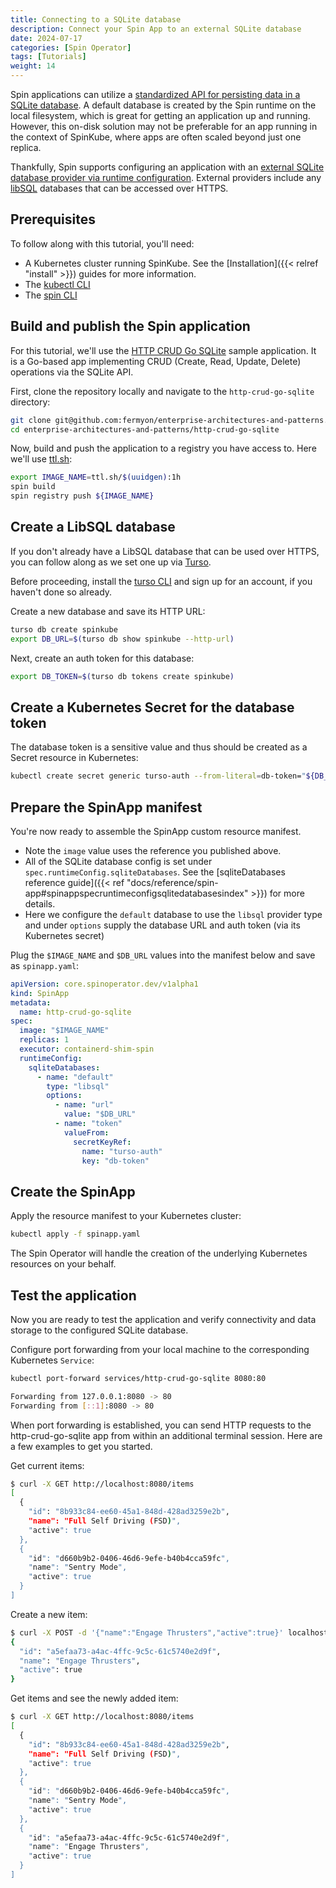```yaml
---
title: Connecting to a SQLite database
description: Connect your Spin App to an external SQLite database
date: 2024-07-17
categories: [Spin Operator]
tags: [Tutorials]
weight: 14
---
```


Spin applications can utilize a [standardized API for persisting data in a SQLite database](https://developer.fermyon.com/spin/v2/sqlite-api-guide). A default database is created by the Spin runtime on the local filesystem, which is great for getting an application up and running. However, this on-disk solution may not be preferable for an app running in the context of SpinKube, where apps are often scaled beyond just one replica.

Thankfully, Spin supports configuring an application with an [external SQLite database provider via runtime configuration](https://developer.fermyon.com/spin/v2/dynamic-configuration#libsql-storage-provider). External providers include any [libSQL](https://libsql.org/) databases that can be accessed over HTTPS.

## Prerequisites

To follow along with this tutorial, you'll need:

- A Kubernetes cluster running SpinKube. See the [Installation]({{< relref "install" >}}) guides for more information.
- The [kubectl CLI](https://kubernetes.io/docs/tasks/tools/#kubectl)
- The [spin CLI](https://developer.fermyon.com/spin/v2/install )

## Build and publish the Spin application

For this tutorial, we'll use the [HTTP CRUD Go SQLite](https://github.com/fermyon/enterprise-architectures-and-patterns/tree/main/http-crud-go-sqlite) sample application. It is a Go-based app implementing CRUD (Create, Read, Update, Delete) operations via the SQLite API.

First, clone the repository locally and navigate to the `http-crud-go-sqlite` directory:

```bash
git clone git@github.com:fermyon/enterprise-architectures-and-patterns.git
cd enterprise-architectures-and-patterns/http-crud-go-sqlite
```

Now, build and push the application to a registry you have access to. Here we'll use [ttl.sh](https://ttl.sh):

```bash
export IMAGE_NAME=ttl.sh/$(uuidgen):1h
spin build
spin registry push ${IMAGE_NAME}
```

## Create a LibSQL database

If you don't already have a LibSQL database that can be used over HTTPS, you can follow along as we set one up via [Turso](https://turso.tech/).

Before proceeding, install the [turso CLI](https://docs.turso.tech/quickstart) and sign up for an account, if you haven't done so already.

Create a new database and save its HTTP URL:

```bash
turso db create spinkube
export DB_URL=$(turso db show spinkube --http-url)
```

Next, create an auth token for this database:

```bash
export DB_TOKEN=$(turso db tokens create spinkube)
```

## Create a Kubernetes Secret for the database token

The database token is a sensitive value and thus should be created as a Secret resource in Kubernetes:

```bash
kubectl create secret generic turso-auth --from-literal=db-token="${DB_TOKEN}"
```

## Prepare the SpinApp manifest

You're now ready to assemble the SpinApp custom resource manifest.

- Note the `image` value uses the reference you published above.
- All of the SQLite database config is set under `spec.runtimeConfig.sqliteDatabases`. See the [sqliteDatabases reference guide]({{< ref "docs/reference/spin-app#spinappspecruntimeconfigsqlitedatabasesindex" >}}) for more details.
- Here we configure the `default` database to use the `libsql` provider type and under `options` supply the database URL and auth token (via its Kubernetes secret)

Plug the `$IMAGE_NAME` and `$DB_URL` values into the manifest below and save as `spinapp.yaml`:

```yaml
apiVersion: core.spinoperator.dev/v1alpha1
kind: SpinApp
metadata:
  name: http-crud-go-sqlite
spec:
  image: "$IMAGE_NAME"
  replicas: 1
  executor: containerd-shim-spin
  runtimeConfig:
    sqliteDatabases:
      - name: "default"
        type: "libsql"
        options:
          - name: "url"
            value: "$DB_URL"
          - name: "token"
            valueFrom:
              secretKeyRef:
                name: "turso-auth"
                key: "db-token"
```

## Create the SpinApp

Apply the resource manifest to your Kubernetes cluster:

```bash
kubectl apply -f spinapp.yaml
```

The Spin Operator will handle the creation of the underlying Kubernetes resources on your behalf.

## Test the application

Now you are ready to test the application and verify connectivity and data storage to the configured SQLite database.

Configure port forwarding from your local machine to the corresponding Kubernetes `Service`:

```bash
kubectl port-forward services/http-crud-go-sqlite 8080:80

Forwarding from 127.0.0.1:8080 -> 80
Forwarding from [::1]:8080 -> 80
```

When port forwarding is established, you can send HTTP requests to the http-crud-go-sqlite app from within an additional terminal session. Here are a few examples to get you started.

Get current items:

```bash
$ curl -X GET http://localhost:8080/items
[
  {
    "id": "8b933c84-ee60-45a1-848d-428ad3259e2b",
    "name": "Full Self Driving (FSD)",
    "active": true
  },
  {
    "id": "d660b9b2-0406-46d6-9efe-b40b4cca59fc",
    "name": "Sentry Mode",
    "active": true
  }
]
```

Create a new item:

```bash
$ curl -X POST -d '{"name":"Engage Thrusters","active":true}' localhost:8080/items
{
  "id": "a5efaa73-a4ac-4ffc-9c5c-61c5740e2d9f",
  "name": "Engage Thrusters",
  "active": true
}
```

Get items and see the newly added item:

```bash
$ curl -X GET http://localhost:8080/items
[
  {
    "id": "8b933c84-ee60-45a1-848d-428ad3259e2b",
    "name": "Full Self Driving (FSD)",
    "active": true
  },
  {
    "id": "d660b9b2-0406-46d6-9efe-b40b4cca59fc",
    "name": "Sentry Mode",
    "active": true
  },
  {
    "id": "a5efaa73-a4ac-4ffc-9c5c-61c5740e2d9f",
    "name": "Engage Thrusters",
    "active": true
  }
]
```
